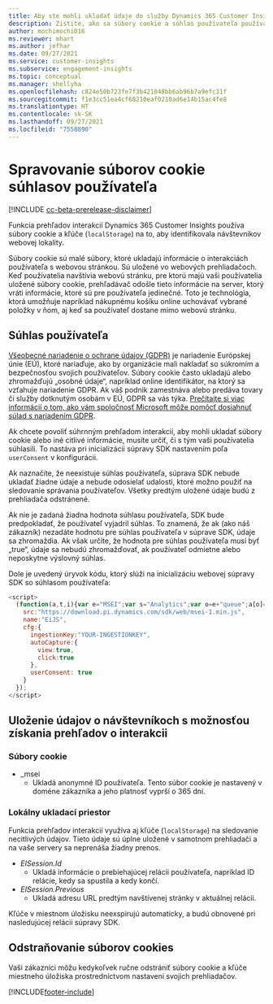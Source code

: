 ```yaml
---
title: Aby ste mohli ukladať údaje do služby Dynamics 365 Customer Insights, je potrebná správa súborov cookie a súhlasu používateľa
description: Zistite, ako sa súbory cookie a súhlas používateľa používajú na identifikáciu návštevníkov webových stránok.
author: mochimochi016
ms.reviewer: mhart
ms.author: jefhar
ms.date: 09/27/2021
ms.service: customer-insights
ms.subservice: engagement-insights
ms.topic: conceptual
ms.manager: shellyha
ms.openlocfilehash: c824e50b723fe7f3b421048bb6ab96b7a9efc31f
ms.sourcegitcommit: f1e3cc51ea4cf68210eaf0210ad6e14b15ac4fe8
ms.translationtype: HT
ms.contentlocale: sk-SK
ms.lasthandoff: 09/27/2021
ms.locfileid: "7558890"
---
```

# <a name="manage-cookies-and-user-consent"></a>Spravovanie súborov cookie súhlasov používateľa

[!INCLUDE [cc-beta-prerelease-disclaimer](includes/cc-beta-prerelease-disclaimer.md)]

Funkcia prehľadov interakcií Dynamics 365 Customer Insights používa súbory cookie a kľúče (`localStorage`) na to, aby identifikovala návštevníkov webovej lokality.

Súbory cookie sú malé súbory, ktoré ukladajú informácie o interakciách používateľa s webovou stránkou. Sú uložené vo webových prehliadačoch. Keď používatelia navštívia webovú stránku, pre ktorú majú vaši používatelia uložené súbory cookie, prehľadávač odošle tieto informácie na server, ktorý vráti informácie, ktoré sú pre používateľa jedinečné. Toto je technológia, ktorá umožňuje napríklad nákupnému košíku online uchovávať vybrané položky v ňom, aj keď sa používateľ dostane mimo webovú stránku.

## <a name="user-consent"></a>Súhlas používateľa

[Všeobecné nariadenie o ochrane údajov (GDPR)](/dynamics365/get-started/gdpr/) je nariadenie Európskej únie (EÚ), ktoré nariaďuje, ako by organizácie mali nakladať so súkromím a bezpečnosťou svojich používateľov. Súbory cookie často ukladajú alebo zhromažďujú „osobné údaje“, napríklad online identifikátor, na ktorý sa vzťahuje nariadenie GDPR. Ak váš podnik zamestnáva alebo predáva tovary či služby dotknutým osobám v EÚ, GDPR sa vás týka. [Prečítajte si viac informácií o tom, ako vám spoločnosť Microsoft môže pomôcť dosiahnuť súlad s nariadením GDPR](https://www.microsoft.com/trust-center/privacy/gdpr-faqs).

Ak chcete povoliť súhrnným prehľadom interakcií, aby mohli ukladať súbory cookie alebo iné citlivé informácie, musíte určiť, či s tým vaši používatelia súhlasili. To nastáva pri inicializácii súpravy SDK nastavením poľa `userConsent` v konfigurácii.

Ak naznačíte, že neexistuje súhlas používateľa, súprava SDK nebude ukladať žiadne údaje a nebude odosielať udalosti, ktoré možno použiť na sledovanie správania používateľov. Všetky predtým uložené údaje budú z prehliadača odstránené.

Ak nie je zadaná žiadna hodnota súhlasu používateľa, SDK bude predpokladať, že používateľ vyjadril súhlas. To znamená, že ak (ako náš zákazník) nezadáte hodnotu pre súhlas používateľa v súprave SDK, údaje sa zhromaždia. Ak však určíte, že hodnota pre súhlas používateľa musí byť „true“, údaje sa nebudú zhromažďovať, ak používateľ odmietne alebo neposkytne výslovný súhlas.

Dole je uvedený úryvok kódu, ktorý slúži na inicializáciu webovej súpravy SDK so súhlasom používateľa:
```js
<script>
  (function(a,t,i){var e="MSEI";var s="Analytics";var o=e+"queue";a[o]=a[o]||[];var r=a[e]||function(n){var t={};t[s]={};function e(e){while(e.length){var r=e.pop();t[s][r]=function(e){return function(){a[o].push([e,n,arguments])}}(r)}}var r="track";var i="set";e([r+"Event",r+"View",r+"Action",i+"Property",i+"User","initialize","teardown"]);return t}(i.name);var n=i.name;if(!a[e]){a[n]=r[s];a[o].push(["new",n]);setTimeout(function(){var e="script";var r=t.createElement(e);r.async=1;r.src=i.src;var n=t.getElementsByTagName(e)[0];n.parentNode.insertBefore(r,n)},1)}else{a[n]=new r[s]}if(i.user){a[n].setUser(i.user)}if(i.props){for(var c in i.props){a[n].setProperty(c,i.props[c])}}a[n].initialize(i.cfg)})(window,document,{
    src:"https://download.pi.dynamics.com/sdk/web/msei-1.min.js",
    name:"EiJS",
    cfg:{
      ingestionKey:"YOUR-INGESTIONKEY",
      autoCapture:{
        view:true,
        click:true
      },
      userConsent: true
    }
  });
</script>
```

## <a name="visitor-data-storage-in-engagement-insights-capability"></a>Uloženie údajov o návštevníkoch s možnosťou získania prehľadov o interakcii

### <a name="cookies"></a>Súbory cookie

- _msei
    - Ukladá anonymné ID používateľa. Tento súbor cookie je nastavený v doméne zákazníka a jeho platnosť vyprší o 365 dní.

### <a name="local-storage"></a>Lokálny ukladací priestor

Funkcia prehľadov interakcií využíva aj kľúče (`localStorage`) na sledovanie necitlivých údajov. Tieto údaje sú úplne uložené v samotnom prehliadači a na vaše servery sa neprenáša žiadny prenos.

- *EISession.Id*
    - Ukladá informácie o prebiehajúcej relácii používateľa, napríklad ID relácie, kedy sa spustila a kedy končí.
- *EISession.Previous*
    - Ukladá adresu URL predtým navštívenej stránky v aktuálnej relácii.

Kľúče v miestnom úložisku neexspirujú automaticky, a budú obnovené pri nasledujúcej relácii súpravy SDK.

## <a name="deleting-cookies"></a>Odstraňovanie súborov cookies

Vaši zákazníci môžu kedykoľvek ručne odstrániť súbory cookie a kľúče miestneho úložiska prostredníctvom nastavení svojich prehliadačov.


[!INCLUDE[footer-include](../includes/footer-banner.md)]
